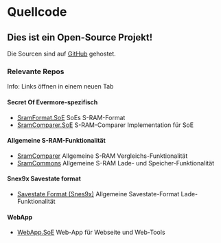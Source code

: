 ﻿# Quellcode

## Dies ist ein Open-Source Projekt!

Die Sourcen sind auf <a href="https://github.com/CleanCodeX" target=_>GitHub</a> gehostet.

### Relevante Repos

Info: Links öffnen in einem neuen Tab

#### Secret Of Evermore-spezifisch
* <a href="https://github.com/CleanCodeX/SramFormat.SoE" target=_>SramFormat.SoE</a> SoEs S-RAM-Format
* <a href="https://github.com/CleanCodeX/SramComparer.SoE" target=_>SramComparer.SoE</a> S-RAM-Comparer Implementation für SoE

#### Allgemeine S-RAM-Funktionalität
* <a href="https://github.com/CleanCodeX/SramComparer" target=_>SramComparer</a> Allgemeine S-RAM Vergleichs-Funktionalität
* <a href="https://github.com/CleanCodeX/SramCommons" target=_>SramCommons</a> Allgemeine S-RAM Lade- und Speicher-Funktionalität

#### Snex9x Savestate format
* <a href="https://github.com/CleanCodeX/SavestateFormat.Snes9x" target=_>Savestate Format (Snes9x)</a> Allgemeine Savestate-Format Lade-Funktionalität

#### WebApp
*  <a href="https://github.com/CleanCodeX/WebApp.SoE" target=_>WebApp.SoE</a> Web-App für Webseite und Web-Tools
